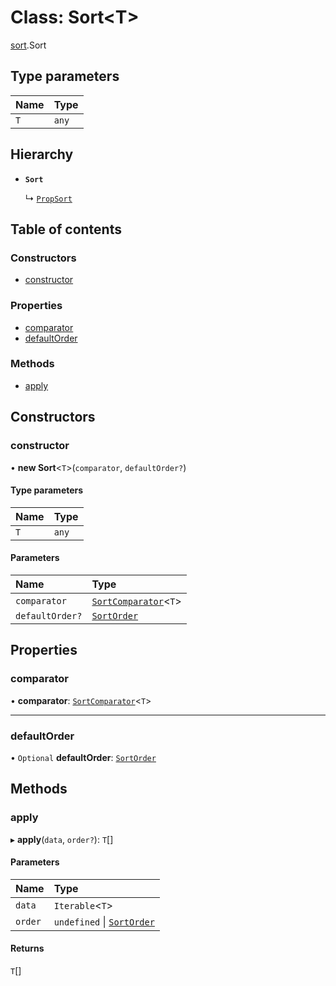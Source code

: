 # Class: Sort<T\>

[sort](../modules/sort.md).Sort

## Type parameters

| Name | Type  |
| :--- | :---- |
| `T`  | `any` |

## Hierarchy

- **`Sort`**

  ↳ [`PropSort`](sort.PropSort.md)

## Table of contents

### Constructors

- [constructor](sort.Sort.md#constructor)

### Properties

- [comparator](sort.Sort.md#comparator)
- [defaultOrder](sort.Sort.md#defaultorder)

### Methods

- [apply](sort.Sort.md#apply)

## Constructors

### constructor

• **new Sort**<`T`\>(`comparator`, `defaultOrder?`)

#### Type parameters

| Name | Type  |
| :--- | :---- |
| `T`  | `any` |

#### Parameters

| Name            | Type                                                        |
| :-------------- | :---------------------------------------------------------- |
| `comparator`    | [`SortComparator`](../modules/sort.md#sortcomparator)<`T`\> |
| `defaultOrder?` | [`SortOrder`](../modules/sort.md#sortorder)                 |

## Properties

### comparator

• **comparator**: [`SortComparator`](../modules/sort.md#sortcomparator)<`T`\>

---

### defaultOrder

• `Optional` **defaultOrder**: [`SortOrder`](../modules/sort.md#sortorder)

## Methods

### apply

▸ **apply**(`data`, `order?`): `T`[]

#### Parameters

| Name    | Type                                                       |
| :------ | :--------------------------------------------------------- |
| `data`  | `Iterable`<`T`\>                                           |
| `order` | `undefined` \| [`SortOrder`](../modules/sort.md#sortorder) |

#### Returns

`T`[]
